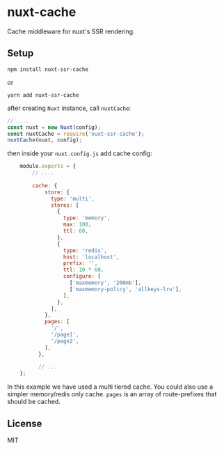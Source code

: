 # nuxt-cache
Cache middleware for nuxt's SSR rendering.

## Setup
```npm install nuxt-ssr-cache```

or

```yarn add nuxt-ssr-cache```

after creating `Nuxt` instance, call `nuxtCache`:

```javascript
// ....
const nuxt = new Nuxt(config);
const nuxtCache = require('nuxt-ssr-cache');
nuxtCache(nuxt, config);
```

then inside your `nuxt.config.js` add cache config:

```javascript
    module.exports = {
        // ....
        
        cache: {
            store: {
              type: 'multi',
              stores: [
                {
                  type: 'memory',
                  max: 100,
                  ttl: 60,
                },
                {
                  type: 'redis',
                  host: 'localhost',
                  prefix: '',
                  ttl: 10 * 60,
                  configure: [
                    ['maxmemory', '200mb'],
                    ['maxmemory-policy', 'allkeys-lru'],
                  ],
                },
              ],
            },
            pages: [
              '/',
              '/page1',
              '/page2',
            ],
          },
          
          // ...
    };
```

In this example we have used a multi tiered cache. 
You could also use a simpler memory/redis only cache.
`pages` is an array of route-prefixes that should be cached.

## License
MIT